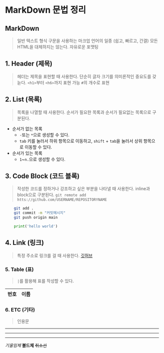# MarkDown 문법 정리

## MarkDown
> 일반 텍스트 형식 구문을 사용하는 마크업 언어의 일종 (쉽고, 빠르고, 간결)
> 모든 HTML을 대체하지는 않는다.
> 자유로운 포맷팅

## 1. Header (제목)
> 헤더는 제목을 표현할 때 사용한다.
> 단순히 글자 크기를 의미론적인 중요도를 갖늗다.
> `<h1>`부터 `<h6>`까지 표현 가능
> `#`의 개수로 표현

## 2. List (목록)
> 목록을 나열할 때 사용한다.
> 순서가 필요한 목록과 순서가 필요없는 목록으로 구분된다.
* 순서가 없는 목록
  * `-`또는 `*`으로 생성할 수 있다.
  * `tab` 키를 눌러서 하위 항목으로 이동하고, `shift` + `tab`을 눌러서 상위 항목으로 이동할 수 있다.
* 순서가 있는 목록
  * `1`~`n.`으로 생성할 수 있다.

## 3. Code Block (코드 블록)
> 작성한 코드를 정하거나 강조하고 싶은 부분을 나타낼 때 사용한다.
> inline과 block으로 구분된다.
`git remote add htts://github.com/USERNAME/REPOSITORYNAME`
```bash
    git add .
    git commit -m "커밋메시지"
    git push origin main
```

```python
    print('hello world')
```

## 4. Link (링크)
> 특정 주소로 링크를 걸 때 사용한다.
[깃허브](https://github.com)

### 5. Table (표)
> `|`를 활용해 표를 작성할 수 있다.

|번호|이름|
|---|---|

### 6. ETC (기타)
> 인용문
---
***
___
*기울임체*
**볼드체**
~~취소선~~
